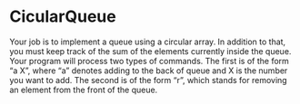 # CicularQueue
Your job is to implement a queue using a circular array. In addition to that, you must keep track of the sum of the elements currently inside the queue. Your program will process two types of commands. The first is of the form “a X”, where “a” denotes adding to the back of queue and X is the number you want to add. The second is of the form “r”, which stands for removing an element from the front of the queue.
